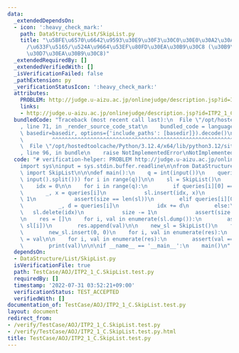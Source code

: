 ```yaml
---
data:
  _extendedDependsOn:
  - icon: ':heavy_check_mark:'
    path: DataStructure/List/SkipList.py
    title: "\u5BFE\u6570\u6642\u9593\u30E9\u30F3\u30C0\u30E0\u30A2\u30AF\u30BB\u30B9\
      /\u633F\u5165/\u524A\u9664\u53EF\u80FD\u30EA\u30B9\u30C8 (\u30B9\u30AD\u30C3\
      \u30D7\u30EA\u30B9\u30C8)"
  _extendedRequiredBy: []
  _extendedVerifiedWith: []
  _isVerificationFailed: false
  _pathExtension: py
  _verificationStatusIcon: ':heavy_check_mark:'
  attributes:
    PROBLEM: http://judge.u-aizu.ac.jp/onlinejudge/description.jsp?id=ITP2_1_C
    links:
    - http://judge.u-aizu.ac.jp/onlinejudge/description.jsp?id=ITP2_1_C
  bundledCode: "Traceback (most recent call last):\n  File \"/opt/hostedtoolcache/Python/3.12.4/x64/lib/python3.12/site-packages/onlinejudge_verify/documentation/build.py\"\
    , line 71, in _render_source_code_stat\n    bundled_code = language.bundle(stat.path,\
    \ basedir=basedir, options={'include_paths': [basedir]}).decode()\n          \
    \         ^^^^^^^^^^^^^^^^^^^^^^^^^^^^^^^^^^^^^^^^^^^^^^^^^^^^^^^^^^^^^^^^^^^^^^^^^^^^^^^^^\n\
    \  File \"/opt/hostedtoolcache/Python/3.12.4/x64/lib/python3.12/site-packages/onlinejudge_verify/languages/python.py\"\
    , line 96, in bundle\n    raise NotImplementedError\nNotImplementedError\n"
  code: "# verification-helper: PROBLEM http://judge.u-aizu.ac.jp/onlinejudge/description.jsp?id=ITP2_1_C\n\
    import sys\ninput = sys.stdin.buffer.readline\n\nfrom DataStructure.List.SkipList\
    \ import SkipList\n\n\ndef main():\n    q = int(input())\n    queries = [list(map(int,\
    \ input().split())) for i in range(q)]\n\n    sl = SkipList()\n    size = 0\n\
    \    idx = 0\n\n    for i in range(q):\n        if queries[i][0] == 0:\n     \
    \       _, x = queries[i]\n            sl.insert(idx, x)\n            size +=\
    \ 1\n            assert(size == len(sl))\n        elif queries[i][0] == 1:\n \
    \           _, d = queries[i]\n            idx += d\n        else:\n         \
    \   sl.delete(idx)\n            size -= 1\n            assert(size == len(sl))\n\
    \n    res = []\n    for i, val in enumerate(sl.dump()):\n        assert(val ==\
    \ sl[i])\n        res.append(val)\n\n    new_sl = SkipList()\n    for _ in range(len(sl)):\n\
    \        new_sl.insert(0, 0)\n    for i, val in enumerate(res):\n        new_sl[i]\
    \ = val\n\n    for i, val in enumerate(res):\n        assert(val == new_sl[i])\n\
    \        print(val)\n\n\nif __name__ == '__main__':\n    main()\n"
  dependsOn:
  - DataStructure/List/SkipList.py
  isVerificationFile: true
  path: TestCase/AOJ/ITP2_1_C.SkipList.test.py
  requiredBy: []
  timestamp: '2022-07-31 03:52:21+09:00'
  verificationStatus: TEST_ACCEPTED
  verifiedWith: []
documentation_of: TestCase/AOJ/ITP2_1_C.SkipList.test.py
layout: document
redirect_from:
- /verify/TestCase/AOJ/ITP2_1_C.SkipList.test.py
- /verify/TestCase/AOJ/ITP2_1_C.SkipList.test.py.html
title: TestCase/AOJ/ITP2_1_C.SkipList.test.py
---
```

